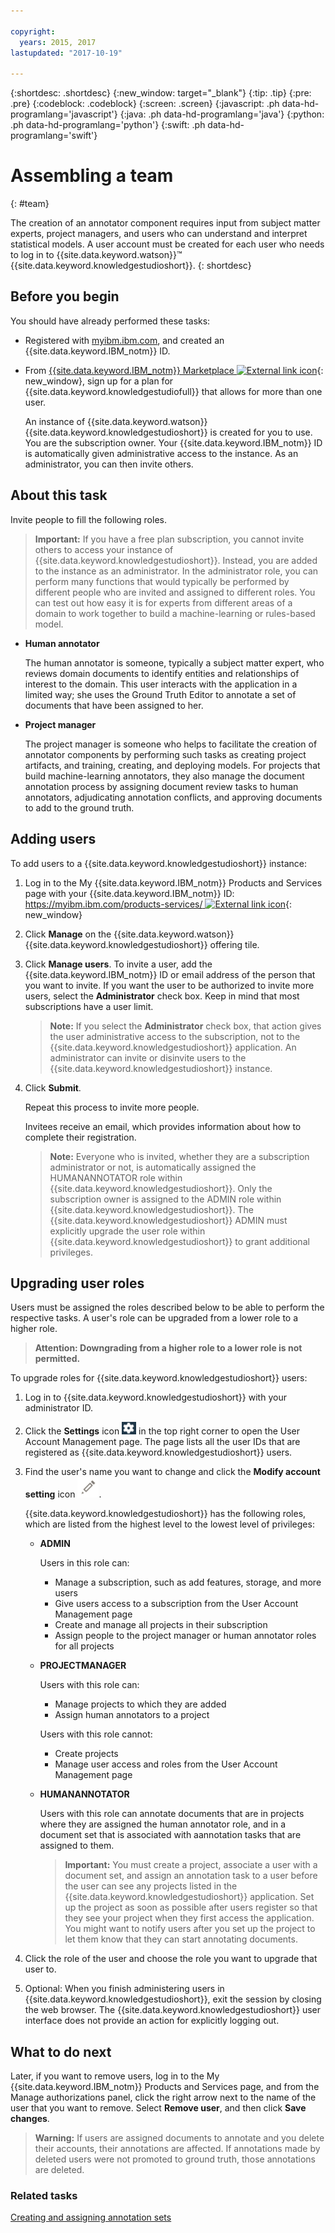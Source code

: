 ```yaml
---

copyright:
  years: 2015, 2017
lastupdated: "2017-10-19"

---
```


{:shortdesc: .shortdesc}
{:new_window: target="_blank"}
{:tip: .tip}
{:pre: .pre}
{:codeblock: .codeblock}
{:screen: .screen}
{:javascript: .ph data-hd-programlang='javascript'}
{:java: .ph data-hd-programlang='java'}
{:python: .ph data-hd-programlang='python'}
{:swift: .ph data-hd-programlang='swift'}

# Assembling a team
{: #team}

The creation of an annotator component requires input from subject matter experts, project managers, and users who can understand and interpret statistical models. A user account must be created for each user who needs to log in to {{site.data.keyword.watson}}&trade; {{site.data.keyword.knowledgestudioshort}}.
{: shortdesc}

## Before you begin

You should have already performed these tasks:

- Registered with [myibm.ibm.com](https://myibm.ibm.com/), and created an {{site.data.keyword.IBM_notm}} ID.
- From [{{site.data.keyword.IBM_notm}} Marketplace ![External link icon](../../icons/launch-glyph.svg "External link icon")](http://ibm.biz/watsonknowledge){: new_window}, sign up for a plan for {{site.data.keyword.knowledgestudiofull}} that allows for more than one user.

    An instance of {{site.data.keyword.watson}} {{site.data.keyword.knowledgestudioshort}} is created for you to use. You are the subscription owner. Your {{site.data.keyword.IBM_notm}} ID is automatically given administrative access to the instance. As an administrator, you can then invite others.

## About this task

Invite people to fill the following roles.

> **Important:** If you have a free plan subscription, you cannot invite others to access your instance of {{site.data.keyword.knowledgestudioshort}}. Instead, you are added to the instance as an administrator. In the administrator role, you can perform many functions that would typically be performed by different people who are invited and assigned to different roles. You can test out how easy it is for experts from different areas of a domain to work together to build a machine-learning or rules-based model.

- **Human annotator**

    The human annotator is someone, typically a subject matter expert, who reviews domain documents to identify entities and relationships of interest to the domain. This user interacts with the application in a limited way; she uses the Ground Truth Editor to annotate a set of documents that have been assigned to her.

- **Project manager**

    The project manager is someone who helps to facilitate the creation of annotator components by performing such tasks as creating project artifacts, and training, creating, and deploying models. For projects that build machine-learning annotators, they also manage the document annotation process by assigning document review tasks to human annotators, adjudicating annotation conflicts, and approving documents to add to the ground truth.

## Adding users

To add users to a {{site.data.keyword.knowledgestudioshort}} instance:

1. Log in to the My {{site.data.keyword.IBM_notm}} Products and Services page with your {{site.data.keyword.IBM_notm}} ID: [https://myibm.ibm.com/products-services/ ![External link icon](../../icons/launch-glyph.svg "External link icon")](https://myibm.ibm.com/products-services/){: new_window}
1. Click **Manage** on the {{site.data.keyword.watson}} {{site.data.keyword.knowledgestudioshort}} offering tile.
1. Click **Manage users**. To invite a user, add the {{site.data.keyword.IBM_notm}} ID or email address of the person that you want to invite. If you want the user to be authorized to invite more users, select the **Administrator** check box. Keep in mind that most subscriptions have a user limit.

    > **Note:** If you select the **Administrator** check box, that action gives the user administrative access to the subscription, not to the {{site.data.keyword.knowledgestudioshort}} application. An administrator can invite or disinvite users to the {{site.data.keyword.knowledgestudioshort}} instance.

1. Click **Submit**.

    Repeat this process to invite more people.

    Invitees receive an email, which provides information about how to complete their registration.

    > **Note:** Everyone who is invited, whether they are a subscription administrator or not, is automatically assigned the HUMANANNOTATOR role within {{site.data.keyword.knowledgestudioshort}}. Only the subscription owner is assigned to the ADMIN role within {{site.data.keyword.knowledgestudioshort}}. The {{site.data.keyword.knowledgestudioshort}} ADMIN must explicitly upgrade the user role within {{site.data.keyword.knowledgestudioshort}} to grant additional privileges.

## Upgrading user roles

Users must be assigned the roles described below to be able to perform the respective tasks. A user's role can be upgraded from a lower role to a higher role.

> **Attention: Downgrading from a higher role to a lower role is not permitted.**

To upgrade roles for {{site.data.keyword.knowledgestudioshort}} users:

1. Log in to {{site.data.keyword.knowledgestudioshort}} with your administrator ID.
1. Click the **Settings** icon ![the Settings icon](images/settings.png) in the top right corner to open the User Account Management page. The page lists all the user IDs that are registered as {{site.data.keyword.knowledgestudioshort}} users.
1. Find the user's name you want to change and click the **Modify account setting** icon ![the "Modify account setting" icon](images/action.png).

    {{site.data.keyword.knowledgestudioshort}} has the following roles, which are listed from the highest level to the lowest level of privileges:
    - **ADMIN**

        Users in this role can:
        - Manage a subscription, such as add features, storage, and more users
        - Give users access to a subscription from the User Account Management page
        - Create and manage all projects in their subscription
        - Assign people to the project manager or human annotator roles for all projects

    - **PROJECTMANAGER**

        Users with this role can:
        - Manage projects to which they are added
        - Assign human annotators to a project

        Users with this role cannot:
        - Create projects
        - Manage user access and roles from the User Account Management page

    - **HUMANANNOTATOR**

        Users with this role can annotate documents that are in projects where they are assigned the human annotator role, and in a document set that is associated with aannotation tasks that are assigned to them.

        > **Important:** You must create a project, associate a user with a document set, and assign an annotation task to a user before the user can see any projects listed in the {{site.data.keyword.knowledgestudioshort}} application. Set up the project as soon as possible after users register so that they see your project when they first access the application. You might want to notify users after you set up the project to let them know that they can start annotating documents.

1. Click the role of the user and choose the role you want to upgrade that user to.
1. Optional: When you finish administering users in {{site.data.keyword.knowledgestudioshort}}, exit the session by closing the web browser. The {{site.data.keyword.knowledgestudioshort}} user interface does not provide an action for explicitly logging out.

## What to do next

Later, if you want to remove users, log in to the My {{site.data.keyword.IBM_notm}} Products and Services page, and from the Manage authorizations panel, click the right arrow next to the name of the user that you want to remove. Select **Remove user**, and then click **Save changes**.

> **Warning:** If users are assigned documents to annotate and you delete their accounts, their annotations are affected. If annotations made by deleted users were not promoted to ground truth, those annotations are deleted.

### Related tasks

[Creating and assigning annotation sets](/docs/services/knowledge-studio/documents-for-annotation.html#wks_projdocsets)
